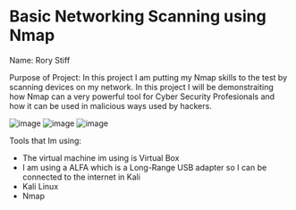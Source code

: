 # Basic Networking Scanning using Nmap 

Name: Rory Stiff


Purpose of Project: In this project I am putting my Nmap skills to the test by scanning devices on my network.
In this project I will be demonstraiting how Nmap can a very powerful tool for Cyber Security Profesionals and how
it can be used in malicious ways used by hackers. 


![image](https://github.com/user-attachments/assets/ee65ff03-89ac-4cea-8245-f3642859a78e)
![image](https://github.com/user-attachments/assets/7573e0fe-4526-44c8-9bd5-67c678d3cea0)
![image](https://github.com/user-attachments/assets/6cc1033b-bfeb-456d-a87a-87eacac6156b)





Tools that Im using:
- The virtual machine im using is Virtual Box
- I am using a ALFA which is a Long-Range USB adapter so I can be connected to the internet in Kali
- Kali Linux
- Nmap



